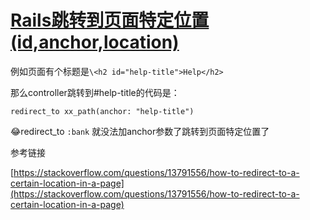 # [Rails跳转到页面特定位置(id,anchor,location)](/2019/12_2/redirect_to_anchor.md)

例如页面有个标题是`\<h2 id="help-title">Help</h2>`

那么controller跳转到#help-title的代码是：

`redirect_to xx_path(anchor: "help-title")`

😂redirect_to `:bank` 就没法加anchor参数了跳转到页面特定位置了

<i class="fa fa-hashtag mytitle"></i>
参考链接

[https://stackoverflow.com/questions/13791556/how-to-redirect-to-a-certain-location-in-a-page](https://stackoverflow.com/questions/13791556/how-to-redirect-to-a-certain-location-in-a-page)
